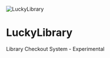 ![LuckyLibrary](https://github.com/musaugurlu/LuckyLibrary/workflows/Docker%20Image%20CI/badge.svg?branch=master)
# LuckyLibrary
Library Checkout System - Experimental
